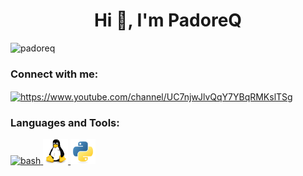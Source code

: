 <h1 align="center">Hi 👋, I'm PadoreQ</h1>
<p align="left"> <img src="https://komarev.com/ghpvc/?username=padoreq&label=Profile%20views&color=0e75b6&style=flat" alt="padoreq" /> </p>

<h3 align="left">Connect with me:</h3>
<p align="left">
<a href="https://www.youtube.com/channel/UC7njwJlvQqY7YBqRMKslTSg" target="blank"><img align="center" src="https://raw.githubusercontent.com/rahuldkjain/github-profile-readme-generator/master/src/images/icons/Social/youtube.svg" alt="https://www.youtube.com/channel/UC7njwJlvQqY7YBqRMKslTSg" height="30" width="40" /></a>
</p>

<h3 align="left">Languages and Tools:</h3>
<p align="left"> <a href="https://www.gnu.org/software/bash/" target="_blank" rel="noreferrer"> <img src="https://www.vectorlogo.zone/logos/gnu_bash/gnu_bash-icon.svg" alt="bash" width="40" height="40"/> </a> <a href="https://www.linux.org/" target="_blank" rel="noreferrer"> <img src="https://raw.githubusercontent.com/devicons/devicon/master/icons/linux/linux-original.svg" alt="linux" width="40" height="40"/> </a> <a href="https://www.python.org" target="_blank" rel="noreferrer"> <img src="https://raw.githubusercontent.com/devicons/devicon/master/icons/python/python-original.svg" alt="python" width="40" height="40"/> </a> </p>
